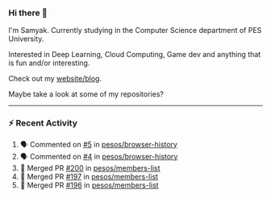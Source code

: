 ### Hi there 👋

I'm Samyak. Currently studying in the Computer Science department of PES University.

Interested in Deep Learning, Cloud Computing, Game dev and anything that is fun and/or interesting.

Check out my [website/blog](https://samyak2.github.io/).

Maybe take a look at some of my repositories?

---

### :zap: Recent Activity

<!--START_SECTION:activity-->
1. 🗣 Commented on [#5](https://github.com//pesos/browser-history/issues/5) in [pesos/browser-history](https://github.com//pesos/browser-history)
2. 🗣 Commented on [#4](https://github.com//pesos/browser-history/issues/4) in [pesos/browser-history](https://github.com//pesos/browser-history)
3. 🎉 Merged PR [#200](https://github.com//pesos/members-list/pull/200) in [pesos/members-list](https://github.com//pesos/members-list)
4. 🎉 Merged PR [#197](https://github.com//pesos/members-list/pull/197) in [pesos/members-list](https://github.com//pesos/members-list)
5. 🎉 Merged PR [#196](https://github.com//pesos/members-list/pull/196) in [pesos/members-list](https://github.com//pesos/members-list)
<!--END_SECTION:activity-->
